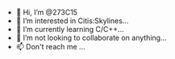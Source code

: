 - 👋 Hi, I’m @273C15
- 👀 I’m interested in Citis:Skylines...
- 🌱 I’m currently learning C/C++...
- 💞️ I’m not looking to collaborate on anything...
- 📫 Don't reach me ...

<!---
273C15/273C15 is a ✨ special ✨ repository because its `README.md` (this file) appears on your GitHub profile.
You can click the Preview link to take a look at your changes.
--->
